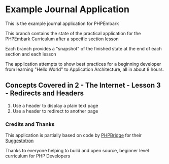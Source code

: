 # Example Journal Application

This is the example journal application for PHPEmbark

This branch contains the state of the practical application for the PHPEmbark Curriculum after a specific section lesson

Each branch provides a "snapshot" of the finished state at the end of each section and each lesson

The application attempts to show best practices for a beginning developer from learning "Hello World" to Application Architecture, all in about 8 hours.

## Concepts Covered in 2 - The Internet - Lesson 3 - Redirects and Headers
1. Use a header to display a plain text page
2. Use a header to redirect to another page

### Credits and Thanks

This application is partially based on code by [PHPBridge](http://phpbridge.org) for their [Suggestotron](https://github.com/phpbridge/suggestotron)

Thanks to everyone helping to build and open source, beginner level curriculum for PHP Developers
